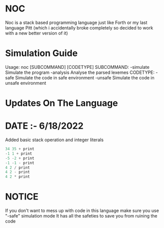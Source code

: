# NOC
Noc is a stack based programming language just like Forth or my last language Pitt (which i accidentally broke completely so decided to work with a new better version of it)



# Simulation Guide
Usage: noc <FILE> [SUBCOMMAND] [CODETYPE]
SUBCOMMAND:
   -simulate    Simulate the program
   -analysis    Analyse the parsed lexemes
CODETYPE:
   -safe        Simulate the code in safe environment
   -unsafe      Simulate the code in unsafe environment

# Updates On The Language

# DATE :- 6/18/2022 
Added basic stack operation and integer literals
```c
34 35 + print
-1 1 + print
-5 -2 + print 
-1 -1 - print 
4 2 / print
4 2 - print 
4 2 * print 
```

# NOTICE 
If you don't want to mess up with code in this language make sure you use "-safe" simulation mode
It has all the safeties to save you from ruining the code
